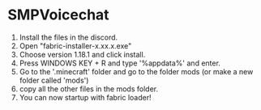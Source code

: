 # SMPVoicechat

1. Install the files in the discord.
2. Open "fabric-installer-x.xx.x.exe"
3. Choose version 1.18.1 and click install.
4. Press WINDOWS KEY + R and type '%appdata%' and enter.
5. Go to the '.minecraft' folder and go to the folder mods (or make a new folder called 'mods')
6. copy all the other files in the mods folder.
7. You can now startup with fabric loader!

